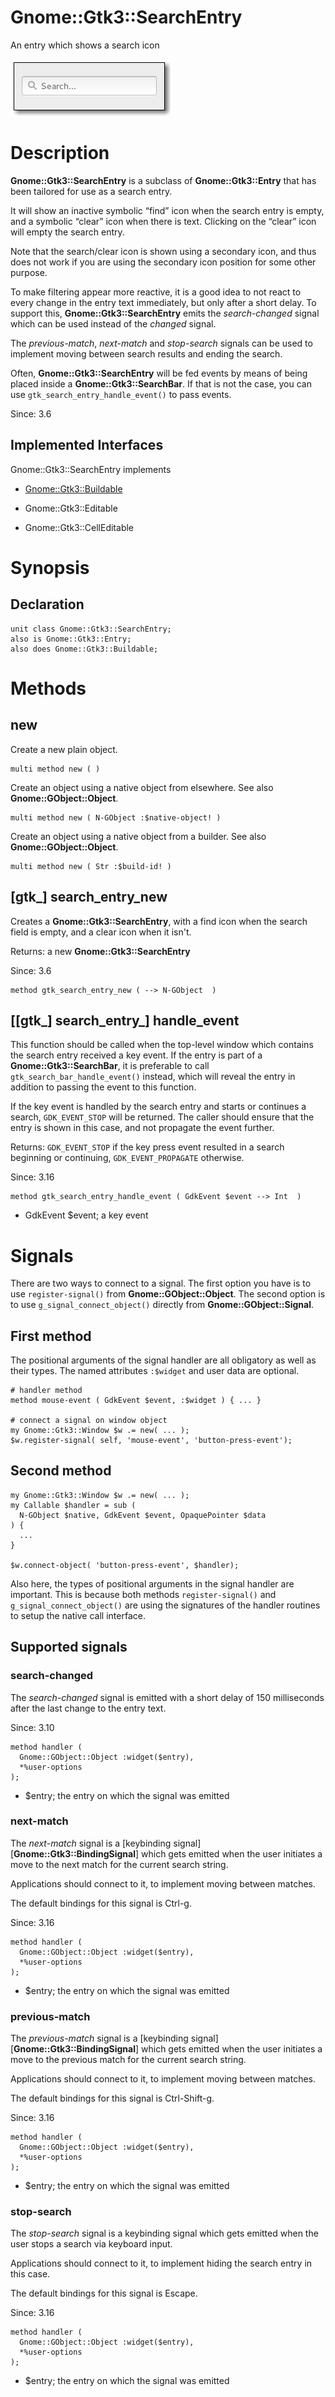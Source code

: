 Gnome::Gtk3::SearchEntry
========================

An entry which shows a search icon

![](images/search-entry.png)

Description
===========

**Gnome::Gtk3::SearchEntry** is a subclass of **Gnome::Gtk3::Entry** that has been tailored for use as a search entry.

It will show an inactive symbolic “find” icon when the search entry is empty, and a symbolic “clear” icon when there is text. Clicking on the “clear” icon will empty the search entry.

Note that the search/clear icon is shown using a secondary icon, and thus does not work if you are using the secondary icon position for some other purpose.

To make filtering appear more reactive, it is a good idea to not react to every change in the entry text immediately, but only after a short delay. To support this, **Gnome::Gtk3::SearchEntry** emits the *search-changed* signal which can be used instead of the *changed* signal.

The *previous-match*, *next-match* and *stop-search* signals can be used to implement moving between search results and ending the search.

Often, **Gnome::Gtk3::SearchEntry** will be fed events by means of being placed inside a **Gnome::Gtk3::SearchBar**. If that is not the case, you can use `gtk_search_entry_handle_event()` to pass events.

Since: 3.6

Implemented Interfaces
----------------------

Gnome::Gtk3::SearchEntry implements

  * [Gnome::Gtk3::Buildable](Buildable.html)

  * Gnome::Gtk3::Editable

  * Gnome::Gtk3::CellEditable

Synopsis
========

Declaration
-----------

    unit class Gnome::Gtk3::SearchEntry;
    also is Gnome::Gtk3::Entry;
    also does Gnome::Gtk3::Buildable;

Methods
=======

new
---

Create a new plain object.

    multi method new ( )

Create an object using a native object from elsewhere. See also **Gnome::GObject::Object**.

    multi method new ( N-GObject :$native-object! )

Create an object using a native object from a builder. See also **Gnome::GObject::Object**.

    multi method new ( Str :$build-id! )

[gtk_] search_entry_new
-----------------------

Creates a **Gnome::Gtk3::SearchEntry**, with a find icon when the search field is empty, and a clear icon when it isn't.

Returns: a new **Gnome::Gtk3::SearchEntry**

Since: 3.6

    method gtk_search_entry_new ( --> N-GObject  )

[[gtk_] search_entry_] handle_event
-----------------------------------

This function should be called when the top-level window which contains the search entry received a key event. If the entry is part of a **Gnome::Gtk3::SearchBar**, it is preferable to call `gtk_search_bar_handle_event()` instead, which will reveal the entry in addition to passing the event to this function.

If the key event is handled by the search entry and starts or continues a search, `GDK_EVENT_STOP` will be returned. The caller should ensure that the entry is shown in this case, and not propagate the event further.

Returns: `GDK_EVENT_STOP` if the key press event resulted in a search beginning or continuing, `GDK_EVENT_PROPAGATE` otherwise.

Since: 3.16

    method gtk_search_entry_handle_event ( GdkEvent $event --> Int  )

  * GdkEvent $event; a key event

Signals
=======

There are two ways to connect to a signal. The first option you have is to use `register-signal()` from **Gnome::GObject::Object**. The second option is to use `g_signal_connect_object()` directly from **Gnome::GObject::Signal**.

First method
------------

The positional arguments of the signal handler are all obligatory as well as their types. The named attributes `:$widget` and user data are optional.

    # handler method
    method mouse-event ( GdkEvent $event, :$widget ) { ... }

    # connect a signal on window object
    my Gnome::Gtk3::Window $w .= new( ... );
    $w.register-signal( self, 'mouse-event', 'button-press-event');

Second method
-------------

    my Gnome::Gtk3::Window $w .= new( ... );
    my Callable $handler = sub (
      N-GObject $native, GdkEvent $event, OpaquePointer $data
    ) {
      ...
    }

    $w.connect-object( 'button-press-event', $handler);

Also here, the types of positional arguments in the signal handler are important. This is because both methods `register-signal()` and `g_signal_connect_object()` are using the signatures of the handler routines to setup the native call interface.

Supported signals
-----------------

### search-changed

The *search-changed* signal is emitted with a short delay of 150 milliseconds after the last change to the entry text.

Since: 3.10

    method handler (
      Gnome::GObject::Object :widget($entry),
      *%user-options
    );

  * $entry; the entry on which the signal was emitted

### next-match

The *next-match* signal is a [keybinding signal][**Gnome::Gtk3::BindingSignal**] which gets emitted when the user initiates a move to the next match for the current search string.

Applications should connect to it, to implement moving between matches.

The default bindings for this signal is Ctrl-g.

Since: 3.16

    method handler (
      Gnome::GObject::Object :widget($entry),
      *%user-options
    );

  * $entry; the entry on which the signal was emitted

### previous-match

The *previous-match* signal is a [keybinding signal][**Gnome::Gtk3::BindingSignal**] which gets emitted when the user initiates a move to the previous match for the current search string.

Applications should connect to it, to implement moving between matches.

The default bindings for this signal is Ctrl-Shift-g.

Since: 3.16

    method handler (
      Gnome::GObject::Object :widget($entry),
      *%user-options
    );

  * $entry; the entry on which the signal was emitted

### stop-search

The *stop-search* signal is a keybinding signal which gets emitted when the user stops a search via keyboard input.

Applications should connect to it, to implement hiding the search entry in this case.

The default bindings for this signal is Escape.

Since: 3.16

    method handler (
      Gnome::GObject::Object :widget($entry),
      *%user-options
    );

  * $entry; the entry on which the signal was emitted

